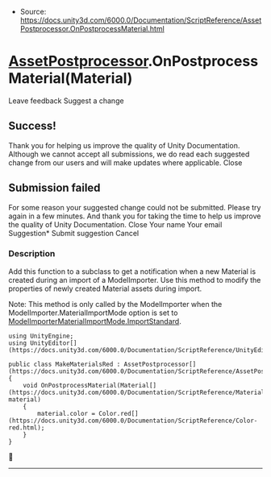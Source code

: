 * Source: https://docs.unity3d.com/6000.0/Documentation/ScriptReference/AssetPostprocessor.OnPostprocessMaterial.html

#  [AssetPostprocessor](https://docs.unity3d.com/6000.0/Documentation/ScriptReference/AssetPostprocessor.html).OnPostprocessMaterial(Material)
Leave feedback
Suggest a change
## Success!
Thank you for helping us improve the quality of Unity Documentation. Although we cannot accept all submissions, we do read each suggested change from our users and will make updates where applicable.
Close
## Submission failed
For some reason your suggested change could not be submitted. Please <a>try again</a> in a few minutes. And thank you for taking the time to help us improve the quality of Unity Documentation.
Close
Your name Your email Suggestion* Submit suggestion
Cancel
### Description
Add this function to a subclass to get a notification when a new Material is created during an import of a ModelImporter.
Use this method to modify the properties of newly created Material assets during import.  
  
Note: This method is only called by the ModelImporter when the ModelImporter.MaterialImportMode option is set to [ModelImporterMaterialImportMode.ImportStandard](https://docs.unity3d.com/6000.0/Documentation/ScriptReference/ModelImporterMaterialImportMode.ImportStandard.html).
```
using UnityEngine;
using UnityEditor[](https://docs.unity3d.com/6000.0/Documentation/ScriptReference/UnityEditor.html);  
  
public class MakeMaterialsRed : AssetPostprocessor[](https://docs.unity3d.com/6000.0/Documentation/ScriptReference/AssetPostprocessor.html)
{
    void OnPostprocessMaterial(Material[](https://docs.unity3d.com/6000.0/Documentation/ScriptReference/Material.html) material)
    {
        material.color = Color.red[](https://docs.unity3d.com/6000.0/Documentation/ScriptReference/Color-red.html);
    }
}

```

* * *

